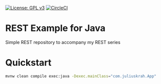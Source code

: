 [![License: GPL v3](https://img.shields.io/badge/License-GPL%20v3-blue.svg)](https://www.gnu.org/licenses/gpl-3.0)
[![CircleCI](https://circleci.com/gh/juliuskrah/rest-example/tree/master.svg?style=svg)](https://circleci.com/gh/juliuskrah/rest-example/tree/master)
# REST Example for Java
Simple REST repository to accompany my REST series


# Quickstart
```bash
mvnw clean compile exec:java -Dexec.mainClass="com.juliuskrah.App"
```